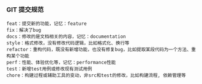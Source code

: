 ### GIT 提交规范```textfeat：提交新的功能，记忆：featurefix：解决了bugdocs：修改的是文档相关的内容，记忆：documentationstyle：格式修改，没有修改代码逻辑，比如格式化、换行等refactor：重构代码，既没有新增功能，也没有修复bug，比如提取某段代码为一个方法、重构某个功能perf：性能、体验优化等，记忆：performance性能test：新增test用例或修改现有测试用例chore：构建过程或辅助工具的变动，非src和test的修改，比如构建流程, 依赖管理等```